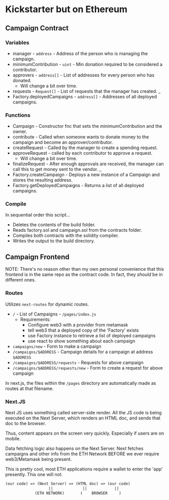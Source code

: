# Kickstarter but on Ethereum

## Campaign Contract

### Variables

* manager - `address` - Address of the person who is managing the campaign.
* minimumContribution - `uint` - Min donation required to be considered a contributor.
* approvers - `address[]` - List of addresses for every person who has donated.
  * Will change a bit over time.
* requests - `Request[]` - List of requests that the manager has created.
_
* Factory.deployedCampaigns - `address[]` - Addresses of all deployed campaigns.

### Functions

* Campaign - Constructor fnc that sets the minimumContribution and the owner.
* contribute - Called when someone wants to donate money to the campaign and become an approver/contributor.
* createRequest - Called by the manager to create a spending request.
* approveRequest - called by each contributor to approve a request.
  * Will change a bit over time.
* finalizeRequest - After enough approvals are received, the manager can call this to get money sent to the vendor.
_
* Factory.createCampaign - Deploys a new instance of a Campaign and stores the resulting address.
* Factory.getDeployedCampaigns - Returns a list of all deployed campaigns.

### Compile

In sequential order this script...

* Deletes the contents of the build folder.
* Reads factory.sol and campaign.sol from the contracts folder.
* Compiles both contracts with the solidity compiler.
* Writes the output to the build directory.

<!-- If CI/CD is added, only run compile when contracts folder is actually changed. -->

## Campaign Frontend

NOTE: There's no reason other than my own personal convenience that this frontend is in the same repo as the contract code. In fact, they _should_ be in different ones.

### Routes

Utilizes `next-routes` for dynamic routes.

* `/` - List of Campaigns - `/pages/index.js`
  * Requirements:
    * Configure web3 with a provider from metamask
    * tell web3 that a deployed copy of the 'Factory' exists
    * use Factory instance to retrieve a list of deployed campaigns
    * use react to show something about each campaign
* `campaigns/new` - Form to make a campaign
* `/campaigns/$ADDRESS` - Campaign details for a campaign at address `$ADDRESS`
* `/campaigns/$ADDRESS/requests` - Requests for above campaign
* `/campaigns/$ADDRESS/requests/new` - Form to create a request for above campaign

In next.js, the files within the `/pages` directory are automatically made as routes at that filename.

### Next.JS

Next JS uses something called server-side render. All the JS code is being executed on the Next Server, which renders an HTML doc, and sends that doc to the browser.

Thus, content appears on the screen very quickly. Especially if users are on mobile.

Data fetching logic also happens on the Next Server. Next fetches campaigns and other info from the  ETH Network BEFORE we ever require web3/Metamask being present.

This is pretty cool, most ETH applications require a wallet to enter the 'app' presently. This one will not.

```txt
(our code) => (Next Server) => (HTML doc) => (our code)
                   ||             ||            ||
             (ETH NETWORK)       (    BROWSER     )
```
